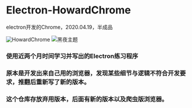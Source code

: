 # Electron-HowardChrome
electron开发的Chrome，2020.04.19，半成品

![HowardChrome](https://raw.githubusercontent.com/tt20050510/Electron-HowardChrome/master/white.png "optional title")
![黑夜主题](https://raw.githubusercontent.com/tt20050510/Electron-HowardChrome/master/black.png "optional title")

### 使用近两个月时间学习并写出的Electron练习程序
### 原本是开发出来自己用的浏览器，发现某些细节与逻辑不符合开发要求，推翻后重新写了新的版本。
### 这个仓库存放弃用版本，后面有新的版本以及爬虫版浏览器。
